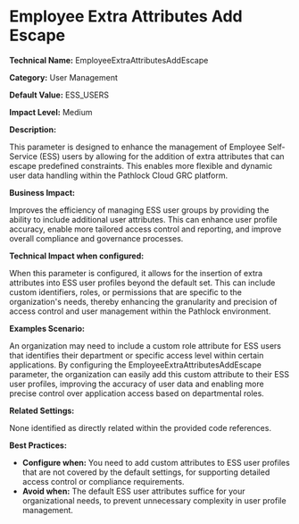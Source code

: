 # Employee Extra Attributes Add Escape

**Technical Name:** EmployeeExtraAttributesAddEscape

**Category:** User Management

**Default Value:** ESS_USERS

**Impact Level:** Medium

**Description:**

This parameter is designed to enhance the management of Employee Self-Service (ESS) users by allowing for the addition of extra attributes that can escape predefined constraints. This enables more flexible and dynamic user data handling within the Pathlock Cloud GRC platform.

**Business Impact:**

Improves the efficiency of managing ESS user groups by providing the ability to include additional user attributes. This can enhance user profile accuracy, enable more tailored access control and reporting, and improve overall compliance and governance processes.

**Technical Impact when configured:**

When this parameter is configured, it allows for the insertion of extra attributes into ESS user profiles beyond the default set. This can include custom identifiers, roles, or permissions that are specific to the organization's needs, thereby enhancing the granularity and precision of access control and user management within the Pathlock environment.

**Examples Scenario:**

An organization may need to include a custom role attribute for ESS users that identifies their department or specific access level within certain applications. By configuring the EmployeeExtraAttributesAddEscape parameter, the organization can easily add this custom attribute to their ESS user profiles, improving the accuracy of user data and enabling more precise control over application access based on departmental roles.

**Related Settings:**

None identified as directly related within the provided code references.

**Best Practices:** 

- **Configure when:** You need to add custom attributes to ESS user profiles that are not covered by the default settings, for supporting detailed access control or compliance requirements.
- **Avoid when:** The default ESS user attributes suffice for your organizational needs, to prevent unnecessary complexity in user profile management.